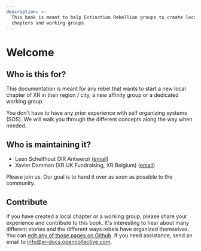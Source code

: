```yaml
---
description: >-
  This book is meant to help Extinction Rebellion groups to create local
  chapters and working groups
---
```


# Welcome

## Who is this for?

This documentation is meant for any rebel that wants to start a new local chapter of XR in their region / city, a new affinity group or a dedicated working group.

You don't have to have any prior experience with self organizing systems \(SOS\). We will walk you through the different concepts along the way when needed.

## Who is maintaining it?

* Leen Schelfhout \(XR Antwerp\) \([email](mailto:leen.schelfhout@protonmail.com)\)
* Xavier Damman \(XR UK Fundraising, XR Belgium\) \([email](mailto:citizenspring@protonmail.com)\)

Please join us. Our goal is to hand it over as soon as possible to the community.

## Contribute

If you have created a local chapter or a working group, please share your experience and contribute to this book. It's interesting to hear about many different stories and the different ways rebels have organized themselves. You can [edit any of those pages on Github](https://github.com/extinctionrebellion/docs). If you need assistance, send an email to [info@xr-docs.opencollective.com](mailto:info@xr-docs.opencollective.com).





